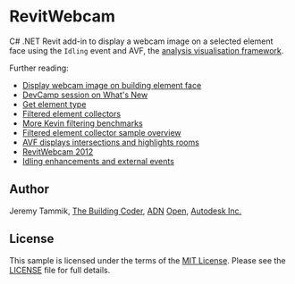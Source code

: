 # RevitWebcam

C# .NET Revit add-in to display a webcam image on a selected element face using the `Idling` event and AVF,
the [analysis visualisation framework](http://thebuildingcoder.typepad.com/blog/avf).

Further reading:

- [Display webcam image on building element face](http://thebuildingcoder.typepad.com/blog/2010/06/display-webcam-image-on-building-element-face.html)
- [DevCamp session on What's New](http://thebuildingcoder.typepad.com/blog/2010/06/devcamp-session-on-whats-new.html)
- [Get element type](http://thebuildingcoder.typepad.com/blog/2010/08/get-element-type.html)
- [Filtered element collectors](http://thebuildingcoder.typepad.com/blog/2010/10/filtered-element-collectors.html)
- [More Kevin filtering benchmarks](http://thebuildingcoder.typepad.com/blog/2010/12/more-kevin-filtering-benchmarks.html)
- [Filtered element collector sample overview](http://thebuildingcoder.typepad.com/blog/2010/12/filtered-element-collector-sample-overview.html)
- [AVF displays intersections and highlights rooms](http://thebuildingcoder.typepad.com/blog/2011/12/using-avf-to-display-intersections-and-highlight-rooms.html)
- [RevitWebcam 2012](http://thebuildingcoder.typepad.com/blog/2012/02/revit-webcam-2012.html)
- [Idling enhancements and external events](http://thebuildingcoder.typepad.com/blog/2012/04/idling-enhancements-and-external-events.html)


## Author

Jeremy Tammik,
[The Building Coder](http://thebuildingcoder.typepad.com),
[ADN](http://www.autodesk.com/adn)
[Open](http://www.autodesk.com/adnopen),
[Autodesk Inc.](http://www.autodesk.com)


## License

This sample is licensed under the terms of the [MIT License](http://opensource.org/licenses/MIT).
Please see the [LICENSE](LICENSE) file for full details.


